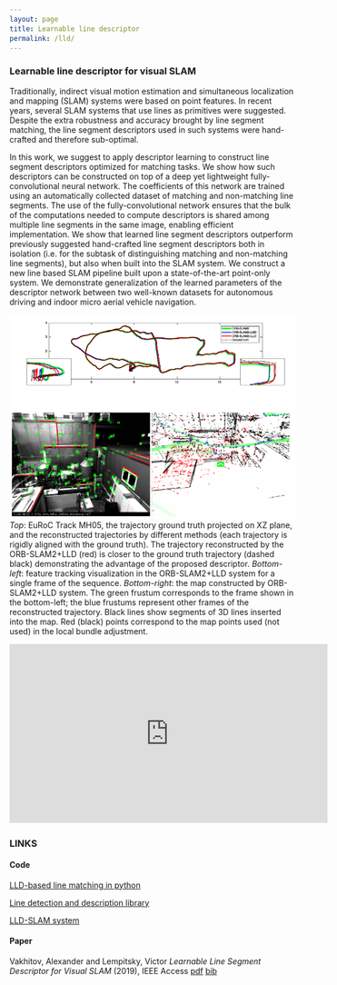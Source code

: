 ```yaml
---
layout: page
title: Learnable line descriptor
permalink: /lld/
---
```

### Learnable line descriptor for visual SLAM

Traditionally, indirect visual motion estimation and simultaneous localization and mapping (SLAM) systems were based on 
point features. In recent years, several SLAM systems that use lines as primitives were suggested. Despite the extra 
robustness and accuracy brought by line segment matching, the line segment descriptors used in such systems were 
hand-crafted and therefore sub-optimal.

In this work, we suggest to apply descriptor learning to construct line segment descriptors optimized for matching tasks. 
We show how such descriptors can be constructed on top of a deep yet lightweight fully-convolutional neural network. 
The coefficients of this network are trained using an automatically collected dataset of matching and non-matching line 
segments. The use of the fully-convolutional network ensures that the bulk of the computations needed to compute descriptors 
is shared among multiple line segments in the same image, enabling efficient implementation. We show that learned line 
segment descriptors outperform previously suggested hand-crafted line segment descriptors both in isolation (i.e.
 for the subtask of distinguishing matching and non-matching line segments), but also when built into the SLAM system. 
 We construct a new line based SLAM pipeline built upon a state-of-the-art point-only system. We demonstrate generalization 
 of the learned parameters of the descriptor network between two well-known datasets for autonomous driving and indoor micro aerial vehicle navigation. 

![My helpful screenshot](/assets/lld/lld.png)
*Top*: EuRoC Track MH05, the trajectory ground truth projected on XZ plane, and the reconstructed trajectories by 
different methods (each trajectory is rigidly aligned with the ground truth). The trajectory reconstructed by 
the ORB-SLAM2+LLD (red) is closer to the ground truth trajectory (dashed black) demonstrating the advantage of the 
proposed descriptor. 
*Bottom-left*: feature tracking visualization in the ORB-SLAM2+LLD system for a single frame of the sequence. 
*Bottom-right*: the map constructed by ORB-SLAM2+LLD system. The green frustum corresponds to the frame shown in the bottom-left; the blue frustums represent other frames of the reconstructed trajectory. Black lines show segments of 3D lines inserted into the map. Red (black) points correspond to the map points used (not used) in the local bundle adjustment. 

<iframe width="560" height="315" src="https://www.youtube.com/embed/ntFFiwXIhoA" frameborder="0" allow="accelerometer; autoplay; encrypted-media; gyroscope; picture-in-picture" allowfullscreen></iframe>

### LINKS

#### Code
[LLD-based line matching in python](https://github.com/alexandervakhitov/lld-public.git)

[Line detection and description library](https://github.com/alexandervakhitov/lbdmod.git)

[LLD-SLAM system](https://github.com/alexandervakhitov/lld-slam.git)


 
#### Paper

Vakhitov, Alexander and Lempitsky, Victor *Learnable Line Segment Descriptor for Visual SLAM* (2019), IEEE Access  [pdf](https://yadi.sk/d/ugN8qGun3r2mpQ/vakhitov-lld-2019.pdf)  [bib](/scripts/publications/bib/vakhitov2019learnable.bib)